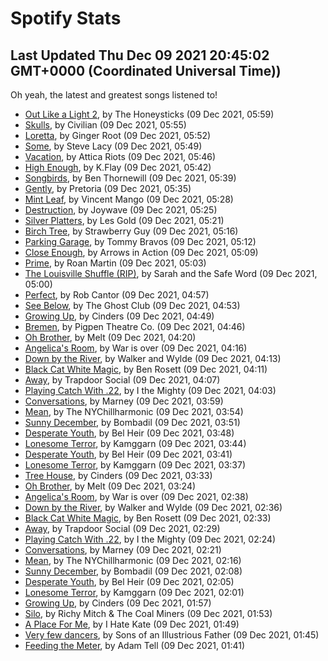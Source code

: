
# Spotify Stats
## Last Updated Thu Dec 09 2021 20:45:02 GMT+0000 (Coordinated Universal Time))

Oh yeah, the latest and greatest songs listened to!

- [Out Like a Light 2](https://www.last.fm/music/The+Honeysticks/_/Out+Like+a+Light+2), by The Honeysticks (09 Dec 2021, 05:59)
- [Skulls](https://www.last.fm/music/Civilian/_/Skulls), by Civilian (09 Dec 2021, 05:55)
- [Loretta](https://www.last.fm/music/Ginger+Root/_/Loretta), by Ginger Root (09 Dec 2021, 05:52)
- [Some](https://www.last.fm/music/Steve+Lacy/_/Some), by Steve Lacy (09 Dec 2021, 05:49)
- [Vacation](https://www.last.fm/music/Attica+Riots/_/Vacation), by Attica Riots (09 Dec 2021, 05:46)
- [High Enough](https://www.last.fm/music/K.Flay/_/High+Enough), by K.Flay (09 Dec 2021, 05:42)
- [Songbirds](https://www.last.fm/music/Ben+Thornewill/_/Songbirds), by Ben Thornewill (09 Dec 2021, 05:39)
- [Gently](https://www.last.fm/music/Pretoria/_/Gently), by Pretoria (09 Dec 2021, 05:35)
- [Mint Leaf](https://www.last.fm/music/Vincent+Mango/_/Mint+Leaf), by Vincent Mango (09 Dec 2021, 05:28)
- [Destruction](https://www.last.fm/music/Joywave/_/Destruction), by Joywave (09 Dec 2021, 05:25)
- [Silver Platters](https://www.last.fm/music/Les+Gold/_/Silver+Platters), by Les Gold (09 Dec 2021, 05:21)
- [Birch Tree](https://www.last.fm/music/Strawberry+Guy/_/Birch+Tree), by Strawberry Guy (09 Dec 2021, 05:16)
- [Parking Garage](https://www.last.fm/music/Tommy+Bravos/_/Parking+Garage), by Tommy Bravos (09 Dec 2021, 05:12)
- [Close Enough](https://www.last.fm/music/Arrows+in+Action/_/Close+Enough), by Arrows in Action (09 Dec 2021, 05:09)
- [Prime](https://www.last.fm/music/Roan+Martin/_/Prime), by Roan Martin (09 Dec 2021, 05:03)
- [The Louisville Shuffle (RIP)](https://www.last.fm/music/Sarah+and+the+Safe+Word/_/The+Louisville+Shuffle+(RIP)), by Sarah and the Safe Word (09 Dec 2021, 05:00)
- [Perfect](https://www.last.fm/music/Rob+Cantor/_/Perfect), by Rob Cantor (09 Dec 2021, 04:57)
- [See Below](https://www.last.fm/music/The+Ghost+Club/_/See+Below), by The Ghost Club (09 Dec 2021, 04:53)
- [Growing Up](https://www.last.fm/music/Cinders/_/Growing+Up), by Cinders (09 Dec 2021, 04:49)
- [Bremen](https://www.last.fm/music/Pigpen+Theatre+Co./_/Bremen), by Pigpen Theatre Co. (09 Dec 2021, 04:46)
- [Oh Brother](https://www.last.fm/music/Melt/_/Oh+Brother), by Melt (09 Dec 2021, 04:20)
- [Angelica's Room](https://www.last.fm/music/War+is+over/_/Angelica%27s+Room), by War is over (09 Dec 2021, 04:16)
- [Down by the River](https://www.last.fm/music/Walker+and+Wylde/_/Down+by+the+River), by Walker and Wylde (09 Dec 2021, 04:13)
- [Black Cat White Magic](https://www.last.fm/music/Ben+Rosett/_/Black+Cat+White+Magic), by Ben Rosett (09 Dec 2021, 04:11)
- [Away](https://www.last.fm/music/Trapdoor+Social/_/Away), by Trapdoor Social (09 Dec 2021, 04:07)
- [Playing Catch With .22](https://www.last.fm/music/I+the+Mighty/_/Playing+Catch+With+.22), by I the Mighty (09 Dec 2021, 04:03)
- [Conversations](https://www.last.fm/music/Marney/_/Conversations), by Marney (09 Dec 2021, 03:59)
- [Mean](https://www.last.fm/music/The+NYChillharmonic/_/Mean), by The NYChillharmonic (09 Dec 2021, 03:54)
- [Sunny December](https://www.last.fm/music/Bombadil/_/Sunny+December), by Bombadil (09 Dec 2021, 03:51)
- [Desperate Youth](https://www.last.fm/music/Bel+Heir/_/Desperate+Youth), by Bel Heir (09 Dec 2021, 03:48)
- [Lonesome Terror](https://www.last.fm/music/Kamggarn/_/Lonesome+Terror), by Kamggarn (09 Dec 2021, 03:44)
- [Desperate Youth](https://www.last.fm/music/Bel+Heir/_/Desperate+Youth), by Bel Heir (09 Dec 2021, 03:41)
- [Lonesome Terror](https://www.last.fm/music/Kamggarn/_/Lonesome+Terror), by Kamggarn (09 Dec 2021, 03:37)
- [Tree House](https://www.last.fm/music/Cinders/_/Tree+House), by Cinders (09 Dec 2021, 03:33)
- [Oh Brother](https://www.last.fm/music/Melt/_/Oh+Brother), by Melt (09 Dec 2021, 03:24)
- [Angelica's Room](https://www.last.fm/music/War+is+over/_/Angelica%27s+Room), by War is over (09 Dec 2021, 02:38)
- [Down by the River](https://www.last.fm/music/Walker+and+Wylde/_/Down+by+the+River), by Walker and Wylde (09 Dec 2021, 02:36)
- [Black Cat White Magic](https://www.last.fm/music/Ben+Rosett/_/Black+Cat+White+Magic), by Ben Rosett (09 Dec 2021, 02:33)
- [Away](https://www.last.fm/music/Trapdoor+Social/_/Away), by Trapdoor Social (09 Dec 2021, 02:29)
- [Playing Catch With .22](https://www.last.fm/music/I+the+Mighty/_/Playing+Catch+With+.22), by I the Mighty (09 Dec 2021, 02:24)
- [Conversations](https://www.last.fm/music/Marney/_/Conversations), by Marney (09 Dec 2021, 02:21)
- [Mean](https://www.last.fm/music/The+NYChillharmonic/_/Mean), by The NYChillharmonic (09 Dec 2021, 02:16)
- [Sunny December](https://www.last.fm/music/Bombadil/_/Sunny+December), by Bombadil (09 Dec 2021, 02:08)
- [Desperate Youth](https://www.last.fm/music/Bel+Heir/_/Desperate+Youth), by Bel Heir (09 Dec 2021, 02:05)
- [Lonesome Terror](https://www.last.fm/music/Kamggarn/_/Lonesome+Terror), by Kamggarn (09 Dec 2021, 02:01)
- [Growing Up](https://www.last.fm/music/Cinders/_/Growing+Up), by Cinders (09 Dec 2021, 01:57)
- [Silo](https://www.last.fm/music/Richy+Mitch+&+The+Coal+Miners/_/Silo), by Richy Mitch & The Coal Miners (09 Dec 2021, 01:53)
- [A Place For Me](https://www.last.fm/music/I+Hate+Kate/_/A+Place+For+Me), by I Hate Kate (09 Dec 2021, 01:49)
- [Very few dancers](https://www.last.fm/music/Sons+of+an+Illustrious+Father/_/Very+few+dancers), by Sons of an Illustrious Father (09 Dec 2021, 01:45)
- [Feeding the Meter](https://www.last.fm/music/Adam+Tell/_/Feeding+the+Meter), by Adam Tell (09 Dec 2021, 01:41)
